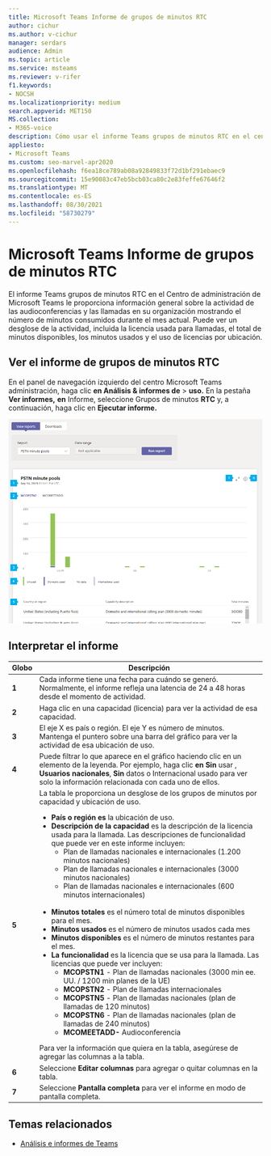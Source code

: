 ```yaml
---
title: Microsoft Teams Informe de grupos de minutos RTC
author: cichur
ms.author: v-cichur
manager: serdars
audience: Admin
ms.topic: article
ms.service: msteams
ms.reviewer: v-rifer
f1.keywords:
- NOCSH
ms.localizationpriority: medium
search.appverid: MET150
MS.collection:
- M365-voice
description: Cómo usar el informe Teams grupos de minutos RTC en el centro de administración de Microsoft Teams para ver los minutos consumidos en su organización durante el mes actual.
appliesto:
- Microsoft Teams
ms.custom: seo-marvel-apr2020
ms.openlocfilehash: f6ea18ce789ab08a92849833f72d1bf291ebaec9
ms.sourcegitcommit: 15e90083c47eb5bcb03ca80c2e83feffe67646f2
ms.translationtype: MT
ms.contentlocale: es-ES
ms.lasthandoff: 08/30/2021
ms.locfileid: "58730279"
---
```

# <a name="microsoft-teams-pstn-minute-pools-report"></a>Microsoft Teams Informe de grupos de minutos RTC

El informe Teams grupos de minutos RTC en el Centro de administración de Microsoft Teams le proporciona información general sobre la actividad de las audioconferencias y las llamadas en su organización mostrando el número de minutos consumidos durante el mes actual. Puede ver un desglose de la actividad, incluida la licencia usada para llamadas, el total de minutos disponibles, los minutos usados y el uso de licencias por ubicación.

## <a name="view-the-pstn-minute-pools-report"></a>Ver el informe de grupos de minutos RTC

En el panel de navegación izquierdo del centro Microsoft Teams administración, haga clic **en Análisis & informes de**  >  **uso.** En la pestaña **Ver informes,** **en** Informe, seleccione Grupos de minutos **RTC** y, a continuación, haga clic en **Ejecutar informe.**

![Captura de pantalla del Teams de minutos RTC en el centro de administración.](../media/teams-reports-pstn-minute-pools-with-callouts.png "Captura de pantalla del Teams de minutos RTC en el centro de Microsoft Teams con llamadas numeradas")

## <a name="interpret-the-report"></a>Interpretar el informe

|Globo |Descripción  |
|--------|-------------|
|**1**   |Cada informe tiene una fecha para cuándo se generó. Normalmente, el informe refleja una latencia de 24 a 48 horas desde el momento de actividad. |
|**2**   |Haga clic en una capacidad (licencia) para ver la actividad de esa capacidad. |
|**3**   |El eje X es país o región. El eje Y es número de minutos. <br>Mantenga el puntero sobre una barra del gráfico para ver la actividad de esa ubicación de uso.  |
|**4**   |Puede filtrar lo que aparece en el gráfico haciendo clic en un elemento de la leyenda. Por ejemplo, haga clic **en Sin** usar  , **Usuarios nacionales**, **Sin** datos o Internacional usado para ver solo la información relacionada con cada uno de ellos. |
|**5**   |La tabla le proporciona un desglose de los grupos de minutos por capacidad y ubicación de uso. <ul><li>**País o región es** la ubicación de uso. </li><li>**Descripción de la capacidad** es la descripción de la licencia usada para la llamada.  Las descripciones de funcionalidad que puede ver en este informe incluyen: <ul><li>Plan de llamadas nacionales e internacionales (1.200 minutos nacionales)</li><li>Plan de llamadas nacionales e internacionales (3000 minutos nacionales)</li><li>Plan de llamadas nacionales e internacionales (600 minutos internacionales)</li></ul></li><br><li>**Minutos totales** es el número total de minutos disponibles para el mes.</li><li>**Minutos usados** es el número de minutos usados cada mes</li> <li>**Minutos disponibles** es el número de minutos restantes para el mes.</li><li>**La funcionalidad** es la licencia que se usa para la llamada. Las licencias que puede ver incluyen:<ul><li>**MCOPSTN1** - Plan de llamadas nacionales (3000 min ee. UU. / 1200 min planes de la UE)</li><li>**MCOPSTN2** - Plan de llamadas internacionales</li><li>**MCOPSTN5** - Plan de llamadas nacionales (plan de llamadas de 120 minutos)</li><li>**MCOPSTN6** - Plan de llamadas nacionales (plan de llamadas de 240 minutos)</li><li>**MCOMEETADD-** Audioconferencia</li></ul></li> </ul> Para ver la información que quiera en la tabla, asegúrese de agregar las columnas a la tabla.|
|**6**   |Seleccione **Editar columnas** para agregar o quitar columnas en la tabla.|
|**7**   |Seleccione **Pantalla completa** para ver el informe en modo de pantalla completa.|

## <a name="related-topics"></a>Temas relacionados

- [Análisis e informes de Teams](teams-reporting-reference.md)
